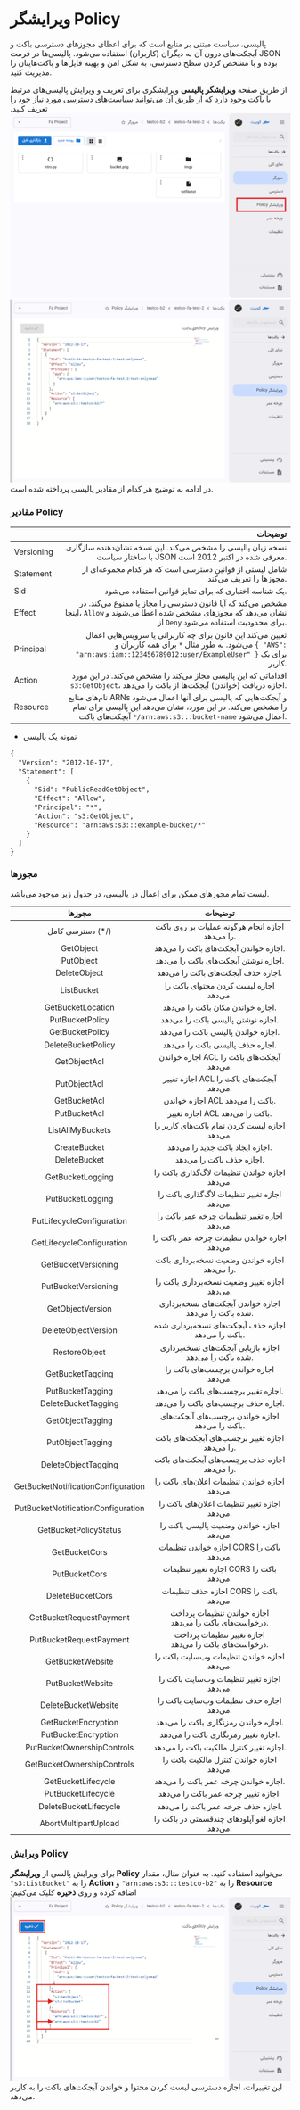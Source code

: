 # ویرایشگر Policy

پالیسی، سیاست مبتنی بر منابع است که برای اعطای مجوزهای دسترسی باکت و آبجکت‌های درون آن به دیگران (کاربران) استفاده می‌شود. پالیسی‌ها در فرمت JSON بوده و با مشخص کردن سطح دسترسی، به شکل امن و بهینه فایل‌ها و باکت‌هایتان را مدیریت کنید.

از طریق صفحه **ویرایشگر پالیسی** ویرایشگری برای تعریف و ویرایش پالیسی‌های مرتبط با باکت وجود دارد که از طریق آن می‌توانید سیاست‌های دسترسی مورد نیاز خود را تعریف کنید.
![Bucket: bucket policy](../img/bucket-policy.png)
![Bucket: bucket policy details](../img/bucket-policy-details.png)
در ادامه به توضیح هر کدام از مقادیر پالیسی پرداخته شده است.

### مقادیر Policy

|            |                                                                                                                                                                                  توضیحات |
| ---------- | ---------------------------------------------------------------------------------------------------------------------------------------------------------------------------------------: |
| Versioning |                                                                           نسخه زبان پالیسی را مشخص می‌کند. این نسخه نشان‌دهنده سازگاری با ساختار سیاست JSON معرفی شده در اکتبر 2012 است. |
| Statement  |                                                                                                          شامل لیستی از قوانین دسترسی است که هر کدام مجموعه‌ای از مجوزها را تعریف می‌کند. |
| Sid        |                                                                                                                                    یک شناسه اختیاری که برای تمایز قوانین استفاده می‌شود. |
| Effect     |                         مشخص می‌کند که آیا قانون دسترسی را مجاز یا ممنوع می‌کند. در اینجا، `Allow` نشان می‌دهد که مجوزهای مشخص شده اعطا می‌شوند و از `Deny` برای محدودیت استفاده می‌شود. |
| Principal  |          تعیین می‌کند این قانون برای چه کاربرانی یا سرویس‌هایی اعمال می‌شود. به طور مثال `*` برای همه کاربران و `{ "AWS": "arn:aws:iam::123456789012:user/ExampleUser" }` برای یک کاربر. |
| Action     |                                                         اقداماتی که این پالیسی مجاز می‌کند را مشخص می‌کند. در این مورد `s3:GetObject`، اجازه دریافت (خواندن) آبجکت‌ها از باکت را می‌دهد. |
| Resource   | نام‌های منابع ARNs و آبجکت‌هایی که پالیسی برای آنها اعمال می‌شود را مشخص می‌کند. در این مورد، نشان می‌دهد این پالیسی برای تمام آبچکت‌های باکت `*/arn:aws:s3:::bucket-name` اعمال می‌شود. |

- نمونه یک پالیسی

```
{
  "Version": "2012-10-17",
  "Statement": [
    {
      "Sid": "PublicReadGetObject",
      "Effect": "Allow",
      "Principal": "*",
      "Action": "s3:GetObject",
      "Resource": "arn:aws:s3:::example-bucket/*"
    }
  ]
}
```

### مجوزها

لیست تمام مجوزهای ممکن برای اعمال در پالیسی، در جدول زیر موجود می‌باشد.

|               مجوزها               |                         توضیحات                         |
| :--------------------------------: | :-----------------------------------------------------: |
|         دسترسی کامل (\*/)          |    اجازه انجام هرگونه عملیات بر روی باکت را می‌دهد.     |
|             GetObject              |         اجازه خواندن آبجکت‌های باکت را می‌دهد.          |
|             PutObject              |          اجازه نوشتن آبجکت‌های باکت را می‌دهد.          |
|            DeleteObject            |           اجازه حذف آبجکت‌های باکت را می‌دهد.           |
|             ListBucket             |         اجازه لیست کردن محتوای باکت را می‌دهد.          |
|         GetBucketLocation          |            اجازه خواندن مکان باکت را می‌دهد.            |
|          PutBucketPolicy           |           اجازه نوشتن پالیسی باکت را می‌دهد.            |
|          GetBucketPolicy           |           اجازه خواندن پالیسی باکت را می‌دهد.           |
|         DeleteBucketPolicy         |            اجازه حذف پالیسی باکت را می‌دهد.             |
|            GetObjectAcl            |       اجازه خواندن ACL آبجکت‌های باکت را می‌دهد.        |
|            PutObjectAcl            |        اجازه تغییر ACL آبجکت‌های باکت را می‌دهد.        |
|            GetBucketAcl            |            اجازه خواندن ACL باکت را می‌دهد.             |
|            PutBucketAcl            |             اجازه تغییر ACL باکت را می‌دهد.             |
|          ListAllMyBuckets          |     اجازه لیست کردن تمام باکت‌های کاربر را می‌دهد.      |
|            CreateBucket            |            اجازه ایجاد باکت جدید را می‌دهد.             |
|            DeleteBucket            |                اجازه حذف باکت را می‌دهد.                |
|          GetBucketLogging          |     اجازه خواندن تنظیمات لاگ‌گذاری باکت را می‌دهد.      |
|          PutBucketLogging          |      اجازه تغییر تنظیمات لاگ‌گذاری باکت را می‌دهد.      |
|     PutLifecycleConfiguration      |      اجازه تغییر تنظیمات چرخه عمر باکت را می‌دهد.       |
|     GetLifecycleConfiguration      |      اجازه خواندن تنظیمات چرخه عمر باکت را می‌دهد.      |
|        GetBucketVersioning         |     اجازه خواندن وضعیت نسخه‌برداری باکت را می‌دهد.      |
|        PutBucketVersioning         |      اجازه تغییر وضعیت نسخه‌برداری باکت را می‌دهد.      |
|          GetObjectVersion          | اجازه خواندن آبجکت‌های نسخه‌برداری شده باکت را می‌دهد.  |
|        DeleteObjectVersion         |   اجازه حذف آبجکت‌های نسخه‌برداری شده باکت را می‌دهد.   |
|           RestoreObject            | اجازه بازیابی آبجکت‌های نسخه‌برداری شده باکت را می‌دهد. |
|          GetBucketTagging          |         اجازه خواندن برچسب‌های باکت را می‌دهد.          |
|          PutBucketTagging          |          اجازه تغییر برچسب‌های باکت را می‌دهد.          |
|        DeleteBucketTagging         |           اجازه حذف برچسب‌های باکت را می‌دهد.           |
|          GetObjectTagging          |    اجازه خواندن برچسب‌های آبجکت‌های باکت را می‌دهد.     |
|          PutObjectTagging          |     اجازه تغییر برچسب‌های آبجکت‌های باکت را می‌دهد.     |
|        DeleteObjectTagging         |      اجازه حذف برچسب‌های آبجکت‌های باکت را می‌دهد.      |
| GetBucketNotificationConfiguration |     اجازه خواندن تنظیمات اعلان‌های باکت را می‌دهد.      |
| PutBucketNotificationConfiguration |      اجازه تغییر تنظیمات اعلان‌های باکت را می‌دهد.      |
|       GetBucketPolicyStatus        |        اجازه خواندن وضعیت پالیسی باکت را می‌دهد.        |
|           GetBucketCors            |        اجازه خواندن تنظیمات CORS باکت را می‌دهد.        |
|           PutBucketCors            |        اجازه تغییر تنظیمات CORS باکت را می‌دهد.         |
|          DeleteBucketCors          |         اجازه حذف تنظیمات CORS باکت را می‌دهد.          |
|      GetBucketRequestPayment       | اجازه خواندن تنظیمات پرداخت درخواست‌های باکت را می‌دهد. |
|      PutBucketRequestPayment       | اجازه تغییر تنظیمات پرداخت درخواست‌های باکت را می‌دهد.  |
|          GetBucketWebsite          |      اجازه خواندن تنظیمات وب‌سایت باکت را می‌دهد.       |
|          PutBucketWebsite          |       اجازه تغییر تنظیمات وب‌سایت باکت را می‌دهد.       |
|        DeleteBucketWebsite         |        اجازه حذف تنظیمات وب‌سایت باکت را می‌دهد.        |
|        GetBucketEncryption         |          اجازه خواندن رمزنگاری باکت را می‌دهد.          |
|        PutBucketEncryption         |          اجازه تغییر رمزنگاری باکت را می‌دهد.           |
|     PutBucketOwnershipControls     |        اجازه تغییر کنترل مالکیت باکت را می‌دهد.         |
|     GetBucketOwnershipControls     |        اجازه خواندن کنترل مالکیت باکت را می‌دهد.        |
|         GetBucketLifecycle         |          اجازه خواندن چرخه عمر باکت را می‌دهد.          |
|         PutBucketLifecycle         |          اجازه تغییر چرخه عمر باکت را می‌دهد.           |
|       DeleteBucketLifecycle        |           اجازه حذف چرخه عمر باکت را می‌دهد.            |
|        AbortMultipartUpload        |    اجازه لغو آپلود‌های چند‌قسمتی در باکت را می‌دهد.     |

### ویرایش Policy

برای ویرایش پالسی از **ویرایشگر Policy** می‌توانید استفاده کنید. به عنوان مثال، مقدار `"s3:ListBucket"` را به **Action** و `"arn:aws:s3:::testco-b2"` را به **Resource** اضافه کرده و روی **ذخیره** کلیک می‌کنیم:
![Bucket: edit bucket policy](../img/edit-bucket-policy.png)
این تغییرات، اجازه دسترسی لیست کردن محتوا و خواندن آبجکت‌های باکت را به کاربر می‌دهد.
